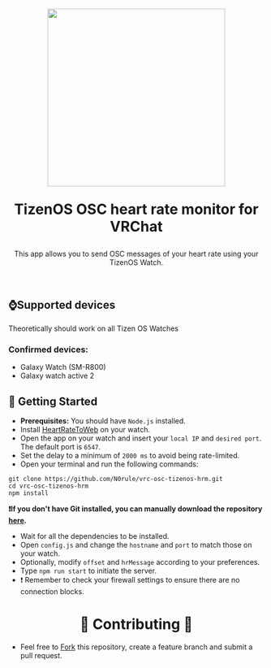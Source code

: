 <h1 align="center">
  <p align="center"> <img width:="auto" height ="350" src="https://i.imgur.com/lAcn6iG.png"> </p>
  
  TizenOS OSC heart rate monitor for VRChat
  <br>
</h1>

<p align="center">
This app allows you to send OSC messages of your heart rate using your TizenOS Watch.
</p>
<br>

## ⌚Supported devices
Theoretically should work on all Tizen OS Watches

### Confirmed devices:
- Galaxy Watch (SM-R800)
- Galaxy watch active 2

## 🚀 Getting Started
- **Prerequisites:** You should have `Node.js` installed.
- Install [HeartRateToWeb](https://galaxystore.samsung.com/detail/tUhSWQRbmv) on your watch.
- Open the app on your watch and insert your `local IP` and `desired port`. The default port is `6547`.
- Set the delay to a minimum of `2000 ms` to avoid being rate-limited.
- Open your terminal and run the following commands:
  

```
git clone https://github.com/N0rule/vrc-osc-tizenos-hrm.git
cd vrc-osc-tizenos-hrm
npm install
```
  **❗If you don't have Git installed, you can manually download the repository [here](https://github.com/N0rule/vrc-osc-tizenos-hrm/archive/refs/heads/main.zip).**




- Wait for all the dependencies to be installed.
- Open `config.js` and change the `hostname` and `port` to match those on your watch.
- Optionally, modify `offset` and `hrMessage` according to your preferences.
- Type `npm run start` to initiate the server.
- ❗ Remember to check your firewall settings to ensure there are no connection blocks.
  <br>
<h1 align="center"> 🤝 Contributing 🤝 </h1>

- Feel free to [Fork](https://github.com/N0rule/vrc-osc-tizenos-hrm/fork) this repository, create a feature branch and submit a pull request.